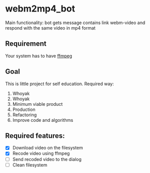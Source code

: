 # webm2mp4_bot
Main functionality: bot gets message contains link webm-video and respond with the same video in mp4 format

## Requirement
Your system has to have [ffmpeg](https://www.ffmpeg.org/)

## Goal
This is little project for self education. Required way:
1. Whoyak
2. Whoyak
3. Minimum viable product
4. Production
5. Refactoring
6. Improve code and algorithms

## Required features:
- [x] Download video on the filesystem
- [x] Recode video using ffmpeg
- [ ] Send recoded video to the dialog
- [ ] Clean filesystem
